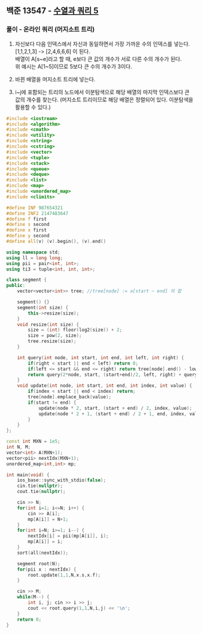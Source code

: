 ## 백준 13547 - [수열과 쿼리 5](https://www.acmicpc.net/problem/13547)

### 풀이 - 온라인 쿼리 (머지소트 트리)
1. 자신보다 다음 인덱스에서 자신과 동일하면서 가장 가까운 수의 인덱스를 넣는다.<br/>
   [1,1,2,1,3] -> [2,4,6,6,6] 이 된다.<br/>
   배열이 A[s\~e]라고 할 때, e보다 큰 값의 개수가 서로 다른 수의 개수가 된다.<br/>
   위 예시는 A[1\~5]이므로 5보다 큰 수의 개수가 3이다.

2. 바뀐 배열을 머지소트 트리에 넣는다.
3. i~j에 포함되는 트리의 노드에서 이분탐색으로 해당 배열의 마지막 인덱스보다 큰 값의 개수를 찾는다. (머지소트 트리이므로 해당 배열은 정렬되어 있다. 이분탐색을 활용할 수 있다.)

```cpp
#include <iostream>
#include <algorithm>
#include <cmath>
#include <utility>
#include <string>
#include <cstring>
#include <vector>
#include <tuple>
#include <stack>
#include <queue>
#include <deque>
#include <list>
#include <map>
#include <unordered_map>
#include <climits>

#define INF 987654321
#define INF2 2147483647
#define f first
#define s second
#define x first
#define y second
#define all(v) (v).begin(), (v).end()

using namespace std;
using ll = long long;
using pii = pair<int, int>;
using ti3 = tuple<int, int, int>;

class segment {
public:
    vector<vector<int>> tree; //tree[node] := a[start ~ end] 의 합

    segment() {}
    segment(int size) {
        this->resize(size);
    }
    void resize(int size) {
        size = (int) floor(log2(size)) + 2;
        size = pow(2, size);
        tree.resize(size);
    }

    int query(int node, int start, int end, int left, int right) {
        if(right < start || end < left) return 0;
        if(left <= start && end <= right) return tree[node].end() - lower_bound(all(tree[node]), right+1);
        return query(2*node, start, (start+end)/2, left, right) + query(2*node+1, (start+end)/2+1, end, left, right);
    }
    void update(int node, int start, int end, int index, int value) {
        if(index < start || end < index) return;
        tree[node].emplace_back(value);
        if(start != end) {
            update(node * 2, start, (start + end) / 2, index, value);
            update(node * 2 + 1, (start + end) / 2 + 1, end, index, value);
        }
    }
};

const int MXN = 1e5;
int N, M;
vector<int> A(MXN+1);
vector<pii> nextIdx(MXN+1);
unordered_map<int,int> mp;

int main(void) {
    ios_base::sync_with_stdio(false);
    cin.tie(nullptr);
    cout.tie(nullptr);

    cin >> N;
    for(int i=1; i<=N; i++) {
        cin >> A[i];
        mp[A[i]] = N+1;
    }
    for(int i=N; i>=1; i--) {
        nextIdx[i] = pii(mp[A[i]], i);
        mp[A[i]] = i;
    }
    sort(all(nextIdx));

    segment root(N);
    for(pii x : nextIdx) {
        root.update(1,1,N,x.s,x.f);
    }

    cin >> M;
    while(M--) {
        int i, j; cin >> i >> j;
        cout << root.query(1,1,N,i,j) << '\n';
    }
    return 0;
}
```
